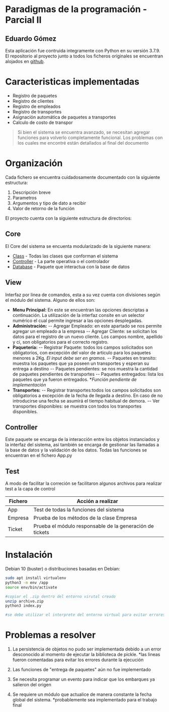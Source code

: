 # Paradigmas de la programación - Parcial II
## Eduardo Gómez



Esta aplicación fue contruida integramente con Python en su versión 3.7.9.
El repositorio al proyecto junto a todos los ficheros originales se encuentran alojados
en [github].


# **Caracteristicas implementadas**

- Registro de paquetes
- Registro de clientes
- Registro de empleados
- Registro de transportes
- Asignación automática de paquetes a transportes
- Calculo de costo de transpor  



> Si bien el sistema se encuentra avanzado, se necesitan agregar
> funciones para volverlo completamente funcional. Los problemas 
> con los cuales me encontré están detallados al final del documento


# **Organización**
Cada fichero se encuentra cuidadosamente documentado con la siguiente estructura:
1. Descripción breve
2. Parametros
3. Argumentos y tipo de dato a recibir
4. Valor de retorno de la función


El proyecto cuenta con la siguiente estructura de directorios:

## Core

El Core del sistema se encuenta modularizado de la siguiente manera:

- [Class] - Todas las clases que conforman el sistema
- [Controller] - La parte operativa o el controlador
- [Database] - Paquete que interactua con la base de datos

## View
Interfaz por linea de comandos, esta a su vez cuenta con divisiones según el módulo
del sistema. Alguno de ellos son:
- **Menu Principal:**
En este se encuentran las opciones descriptas a continuación. La utilización de
la interfaz consite en un selector numérico el cual permite ingresar a las opciones
desplegadas. 
- **Administración:**
-- Agregar Empleado: en este apartado se nos permite agregar un empleado a la empresa
-- Agregar Cliente: se solicitan los datos para el registro de un nuevo cliente. Los campos
nombre, apellido y ci, son obligatorios para el correcto registro.
- **Paquetería:**
-- Registrar Paquete: todos los campos solicitados son obligatorios, con excepción del valor de
articulo para los paquetes menores a 2Kg.  *El input debe ser en gramos.*
-- Paquetes en transito: muestra los paquetes que ya poseen un transportes y esperan su entrega a destino
-- Paquetes pendientes: se nos muestra la cantidad de paquetes pendientes de transportes
-- Paquetes entregados: lista los paquetes que ya fueron entregados. **Función pendiente de implementación*
- **Transportes:**
-- Registrar transportes:todos los campos solicitados son obligatorios a excepción de la 
fecha de llegada a destino. En caso de no introducirse una fecha se asumirá el tiempo habitual de demora.
-- Ver transportes disponibles: se muestra con todos los transportes disponibles.

## Controller
Este paquete se encarga de la interacción entre los objetos instanciados y la interfaz del sistema,
así también se encarga de gestionar las llamadas a la base de datos y la validación de los datos. Todas 
las funciones se encuentran en el fichero App.py

## Test

A modo de facilitar la correción se facilitaron algunos archivos para realizar test a la capa de control

| Fichero | Acción a realizar |
| ------ | ------ |
| App | Test de todas la funciones del sistema |
| Empresa | Prueba de los métodos de la clase Empresa |
| Ticket | Prueba el módulo responsable de la generación de tickets |



# Instalación

Debian 10 (buster) o distribuciones basadas en Debian:
```sh
sudo apt install virtualenv
python3 -m env /app
source env/bin/activate

#copiar el .zip dentro del entorno virutal creado
unzip archivo.zip
python3 index.py

#se debe utilizar el interprete del entorno virtual para evitar errores de importación
```

# Problemas a resolver
1. La persistencia de objetos no pudo ser implementada debido a un error desconocido al momento de ejecutar la biblioteca de pickle. *las lineas fueron comentadas para evitar los errores durante la ejecución 
2. Las funciones de "entrega de paquetes" aún no fue implementado
3. Se necesita programar un evento para indicar que los embarques ya salieron del origen 
4. Se requiere un módulo que actualice de manera constante la fecha global del sistema. *probablemente sea implementado para el trabajo final




   [github]: <https://github.com/educardenas97/paradigmas/tree/master/parcial2/app/>
   [Class]: <https://github.com/educardenas97/paradigmas/tree/master/parcial2/app/Core/Class>
   [Controller]:<https://github.com/educardenas97/paradigmas/tree/master/parcial2/app/Core/>
   [Database]: <https://github.com/educardenas97/paradigmas/tree/master/parcial2/app/Core/>
